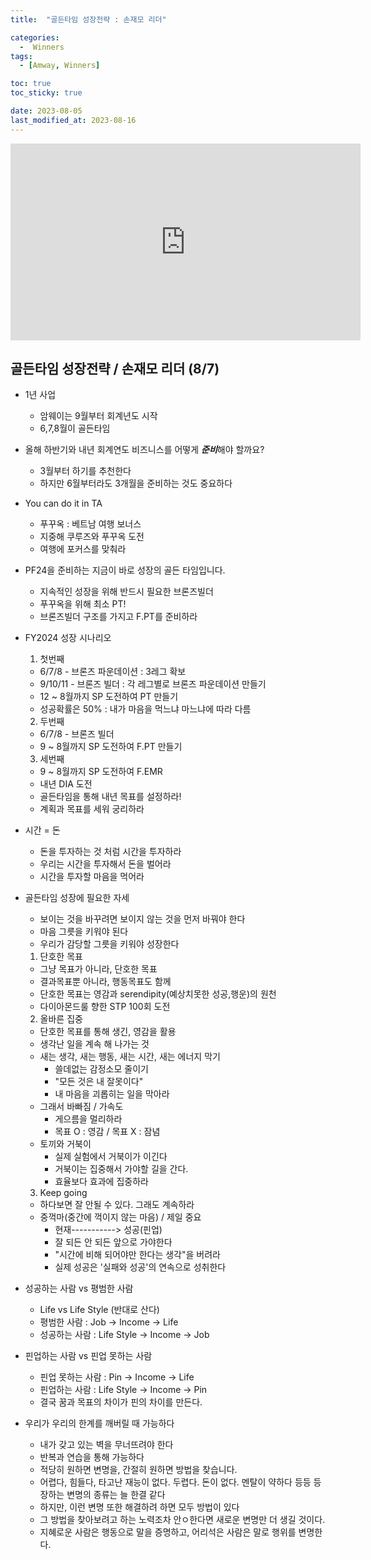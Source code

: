 ```yaml
---
title:  "골든타임 성장전략 : 손재모 리더" 

categories:
  -  Winners
tags:
  - [Amway, Winners]

toc: true
toc_sticky: true

date: 2023-08-05
last_modified_at: 2023-08-16
---
```


<iframe width="560" height="315" src="https://www.youtube.com/embed/v5GUGNERfKU" title="YouTube video player" frameborder="0" allow="accelerometer; autoplay; clipboard-write; encrypted-media; gyroscope; picture-in-picture; web-share" allowfullscreen></iframe>


## 골든타임 성장전략 / 손재모 리더 (8/7)

+ 1년 사업
  - 암웨이는 9월부터 회계년도 시작
  - 6,7,8월이 골든타임

+ 올해 하반기와 내년 회계연도 비즈니스를 어떻게 ***준비***해야 할까요?
  - 3월부터 하기를 추천한다
  - 하지만 6월부터라도 3개월을 준비하는 것도 중요하다

+ You can do it in TA
  - 푸꾸옥 : 베트남 여행 보너스
  - 지중해 쿠루즈와 푸꾸옥 도전
  - 여행에 포커스를 맞춰라

+ PF24을 준비하는 지금이 바로 성장의 골든 타임입니다.
  - 지속적인 성장을 위해 반드시 필요한 브론즈빌더
  - 푸꾸옥을 위해 최소 PT!
  - 브론즈빌더 구조를 가지고 F.PT를 준비하라

+ FY2024 성장 시나리오
  1. 첫번째
    - 6/7/8 - 브론즈 파운데이션 : 3레그 확보
    - 9/10/11 - 브론즈 빌더 : 각 레그별로 브론즈 파운데이션 만들기
    - 12 ~ 8월까지 SP 도전하여 PT 만들기
    - 성공확률은 50% : 내가 마음을 먹느냐 마느냐에 따라 다름
  2. 두번째
    - 6/7/8 - 브론즈 빌더
    - 9 ~ 8월까지 SP 도전하여 F.PT 만들기
  3. 세번째
    - 9 ~ 8월까지 SP 도전하여 F.EMR
    - 내년 DIA 도전
  + 골든타임을 통해 내년 목표를 설정하라!
  + 계획과 목표를 세워 궁리하라

+ 시간 = 돈
  - 돈을 투자하는 것 처럼 시간을 투자하라
  - 우리는 시간을 투자해서 돈을 벌어라
  - 시간을 투자할 마음을 먹어라

+ 골든타임 성장에 필요한 자세
  - 보이는 것을 바꾸려면 보이지 않는 것을 먼저 바꿔야 한다
  - 마음 그릇을 키워야 된다
  - 우리가 감당할 그릇을 키워야 성장한다
  1. 단호한 목표
    - 그냥 목표가 아니라, 단호한 목표
    - 결과목표뿐 아니라, 행동목표도 함께
    - 단호한 목표는 영감과 serendipity(예상치못한 성공,행운)의 원천
    - 다이아몬드룰 향한 STP 100회 도전
  2. 올바른 집중
    - 단호한 목표를 통해 생긴, 영감을 활용
    - 생각난 일을 계속 해 나가는 것
    - 새는 생각, 새는 행동, 새는 시간, 새는 에너지 막기
      - 쓸데없는 감정소모 줄이기
      - "모든 것은 내 잘못이다"
      - 내 마음을 괴롭히는 일을 막아라
    - 그래서 바빠짐 / 가속도
      - 게으름을 멀리하라
      - 목표 O : 영감 / 목표 X : 잠념
    - 토끼와 거북이
      - 실제 실험에서 거북이가 이긴다
      - 거북이는 집중해서 가야할 길을 간다.
      - 효율보다 효과에 집중하라
  3. Keep going
    - 하다보면 잘 안될 수 있다. 그래도 계속하라
    - 중꺽마(중간에 꺽이지 않는 마음) / 제일 중요
      - 현재-----------> 성공(핀업)
      - 잘 되든 안 되든 앞으로 가야한다
      - "시간에 비해 되어야만 한다는 생각"을 버려라
      - 실제 성공은 '실패와 성공'의 연속으로 성취한다

+ 성공하는 사람 vs 평범한 사람
  - Life vs Life Style (반대로 산다)
  - 평범한 사람 : Job -> Income -> Life
  - 성공하는 사람 : Life Style -> Income -> Job

+ 핀업하는 사람 vs 핀업 못하는 사람
  - 핀업 못하는 사람 : Pin -> Income -> Life
  - 핀업하는 사람 : Life Style -> Income -> Pin
  - 결국 꿈과 목표의 차이가 핀의 차이를 만든다.

+ 우리가 우리의 한계를 깨버릴 때 가능하다
  - 내가 갖고 있는 벽을 무너뜨려야 한다
  - 반복과 연습을 통해 가능하다
  - 적당히 원하면 변명을, 간절히 원하면 방법을 찾습니다.
  - 어렵다, 힘들다, 타고난 재능이 없다. 두렵다. 돈이 없다. 멘탈이 약하다 등등 등장하는 변명의 종류는 늘 한결 같다
  - 하지만, 이런 변명 또한 해결하려 하면 모두 방법이 있다
  - 그 방법을 찾아보려고 하는 노력조차 안ㅇ한다면 새로운 변명만 더 생길 것이다.
  - 지혜로운 사람은 행동으로 말을 증명하고, 어리석은 사람은 말로 행위를 변명한다.